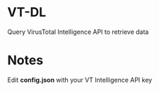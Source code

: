# VT-DL
Query VirusTotal Intelligence API to retrieve data

# Notes
Edit **config.json** with your VT Intelligence API key
